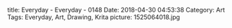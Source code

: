 title: Everyday - Everyday - 0148
Date: 2018-04-30 04:53:38
Category: Art
Tags: Everyday, Art, Drawing, Krita
picture: 1525064018.jpg
